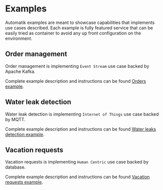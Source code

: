 # Examples

Automatik examples are meant to showcase capabilities that implements
use cases described. Each example is fully featured service that can be
easily tried as container to avoid any up front configuration on the environment.

## Order management

Order management is implementing `Event Stream` use case backed by Apache Kafka.

Complete example description and instructions can be
found [Orders example](event-streams-order).


## Water leak detection

Water leak detection is implementing `Internet of Things` use case backed by MQTT.

Complete example description and instructions can be
found [Water leaks detection example](event-streams-sensors).

## Vacation requests

Vacation requests is implementing `Human Centric` use case backed by database.

Complete example description and instructions can be
found [Vacation requests example](vacation-requests).